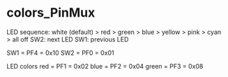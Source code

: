 # colors_PinMux

LED sequence: white (default) > red > green > blue > yellow > pink > cyan > all off
SW2: next LED
SW1: previous LED




SW1 = PF4 = 0x10 
SW2 = PF0 = 0x01

LED colors 
red = PF1 = 0x02 
blue = PF2 = 0x04 
green = PF3 = 0x08
